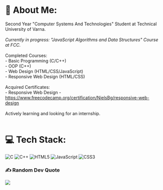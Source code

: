 # 💫 About Me:
Second Year "Computer Systems And Technologies" Student at Technical University of Varna.<br><br><i>Currently in progress: "JavaScript Algorithms and Data Structures" Course at FCC.</i><br><br>Completed Courses:<br>- Basic Programming (C/C++)<br>- OOP (C++)<br>- Web Design (HTML/CSS/JavaScript)<br>- Responsive Web Design (HTML/CSS)<br><br>Acquired Certificates:<br>- Responsive Web Design - https://www.freecodecamp.org/certification/NielsBg/responsive-web-design <br><br>Actively learning and looking for an internship.<br><br>


# 💻 Tech Stack:
![C](https://img.shields.io/badge/c-%2300599C.svg?style=for-the-badge&logo=c&logoColor=white) ![C++](https://img.shields.io/badge/c++-%2300599C.svg?style=for-the-badge&logo=c%2B%2B&logoColor=white) ![HTML5](https://img.shields.io/badge/html5-%23E34F26.svg?style=for-the-badge&logo=html5&logoColor=white) ![JavaScript](https://img.shields.io/badge/javascript-%23323330.svg?style=for-the-badge&logo=javascript&logoColor=%23F7DF1E) ![CSS3](https://img.shields.io/badge/css3-%231572B6.svg?style=for-the-badge&logo=css3&logoColor=white)

### ✍️ Random Dev Quote
![](https://quotes-github-readme.vercel.app/api?type=horizontal&theme=dark)

<!-- Proudly created with GPRM ( https://gprm.itsvg.in ) -->
